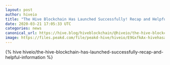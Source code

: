 ```yaml
---
layout: post
author: hiveio
title: "The Hive Blockchain Has Launched Successfully! Recap and Helpful Information"
date: 2020-03-21 17:05:33 UTC
categories: news
canonical_url: https://hive.blog/hiveblockchain/@hiveio/the-hive-blockchain-has-launched-successfully-recap-and-helpful-information
image: https://files.peakd.com/file/peakd-hive/hiveio/E9GxfkAx-hivehasarrived.gif
---
```

{% hive hiveio/the-hive-blockchain-has-launched-successfully-recap-and-helpful-information %}
